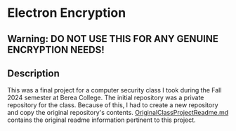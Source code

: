 # Electron Encryption

## Warning: DO NOT USE THIS FOR ANY GENUINE ENCRYPTION NEEDS!

## Description

This was a final project for a computer security class I took during the Fall 2024 semester at Berea College. The initial repository was a private repository for the class. Because of this, I had to create a new repository and copy the original repository's contents. [OriginalClassProjectReadme.md](OriginalClassProjectREADME.md) contains the original readme information pertinent to this project.
